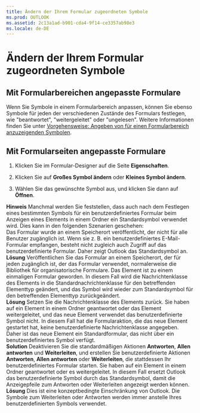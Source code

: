 ```yaml
---
title: Ändern der Ihrem Formular zugeordneten Symbole
ms.prod: OUTLOOK
ms.assetid: 2c13a1ad-b901-cda4-9f14-ce3357ab98e3
ms.locale: de-DE
---
```



# Ändern der Ihrem Formular zugeordneten Symbole


 


## Mit Formularbereichen angepasste Formulare

Wenn Sie Symbole in einem Formularbereich anpassen, können Sie ebenso Symbole für jeden der verschiedenen Zustände des Formulars festlegen, wie "beantwortet", "weitergeleitet" oder "ungelesen". Weitere Informationen finden Sie unter  [Vorgehensweise: Angeben von für einen Formularbereich anzuzeigenden Symbolen](specify-icons-to-be-displayed-for-a-form-region.md).
 

 

## Mit Formularseiten angepasste Formulare


1. Klicken Sie im Formular-Designer auf die Seite  **Eigenschaften**.
    
 
2. Klicken Sie auf  **Großes Symbol ändern** oder **Kleines Symbol ändern**.
    
 
3. Wählen Sie das gewünschte Symbol aus, und klicken Sie dann auf  **Öffnen**.
    
 

 **Hinweis**   Manchmal werden Sie feststellen, dass auch nach dem Festlegen eines bestimmten Symbols für ein benutzerdefiniertes Formular beim Anzeigen eines Elements in einem Ordner ein Standardsymbol verwendet wird. Dies kann in den folgenden Szenarien geschehen: <BR/>Das Formular wurde an einem Speicherort veröffentlicht, der nicht für alle Benutzer zugänglich ist. Wenn sie z. B. ein benutzerdefiniertes E-Mail-Formular empfangen, besteht nicht zugleich auch Zugriff auf das benutzerdefinierte Formular. Daher zeigt Outlook das Standardsymbol an. <BR/>**Lösung** Veröffentlichen Sie das Formular an einem Speicherort, der für jeden zugänglich ist, der das Formular verwendet, normalerweise die Bibliothek für organisatorische Formulare. Das Element ist zu einem einmaligen Formular geworden. In diesem Fall wird die Nachrichtenklasse des Elements in die Standardnachrichtenklasse für den betreffenden Elementtyp geändert, und das Symbol wird wieder zum Standardsymbol für den betreffenden Elementtyp zurückgeändert. <BR/>**Lösung** Setzen Sie die Nachrichtenklasse des Elements zurück. Sie haben auf ein Element in einem Ordner geantwortet oder das Element weitergeleitet, und das neue Element verwendet das benutzerdefinierte Symbol nicht. In diesem Fall hat die Formularaktion, die das neue Element gestartet hat, keine benutzerdefinierte Nachrichtenklasse angegeben. Daher ist das neue Element ein Standardformular, das nicht über ein benutzerdefiniertes Symbol verfügt. <BR/>**Solution** Deaktivieren Sie die standardmäßigen Aktionen **Antworten**,  **Allen antworten** und **Weiterleiten**, und erstellen Sie benutzerdefinierte Aktionen  **Antworten**,  **Allen antworten** oder **Weiterleiten**, die stattdessen Ihr benutzerdefiniertes Formular starten.  Sie haben auf ein Element in einem Ordner geantwortet oder es weitergeleitet. In diesem Fall ersetzt Outlook das benutzerdefinierte Symbol durch das Standardsymbol, damit die Anzeigepfeile zum Antworten oder Weiterleiten angezeigt werden können. **Lösung** Dies ist eine konzeptbedingte Einschränkung von Outlook. Die Symbole zum Weiterleiten oder Antworten werden immer anstelle Ihres benutzerdefinierten Symbols verwendet.
 


